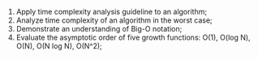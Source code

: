 1. Apply time complexity analysis guideline to an algorithm;
2. Analyze time complexity of an algorithm in the worst case;
3. Demonstrate an understanding of Big-O notation;
4. Evaluate the asymptotic order of five growth functions: O(1), O(log N), O(N), O(N log N), O(N^2);
